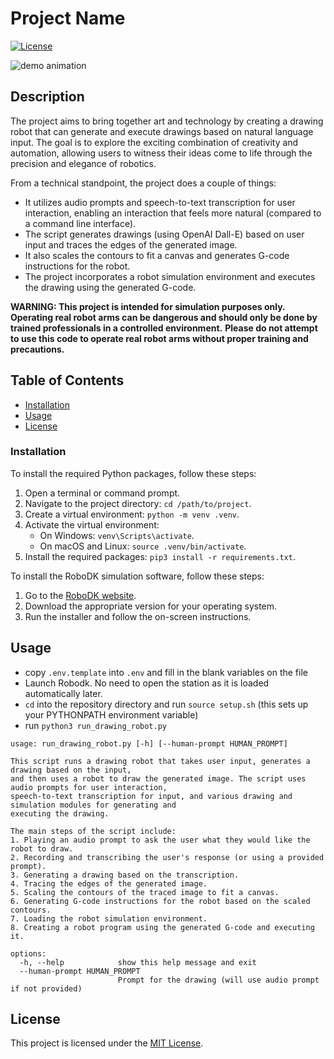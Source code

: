 # Project Name

[![License](https://img.shields.io/badge/license-MIT-blue.svg)](LICENSE)

![demo animation](demo.gif)

## Description

The project aims to bring together art and technology by creating a drawing robot that can generate and execute drawings based on natural language input. The goal is to explore the exciting combination of creativity and automation, allowing users to witness their ideas come to life through the precision and elegance of robotics.

From a technical standpoint, the project does a couple of things:
- It utilizes audio prompts and speech-to-text transcription for user interaction, enabling an interaction that feels more natural (compared to a command line interface). 
- The script generates drawings (using OpenAI Dall-E) based on user input and traces the edges of the generated image. 
- It also scales the contours to fit a canvas and generates G-code instructions for the robot. 
- The project incorporates a robot simulation environment and executes the drawing using the generated G-code.

**WARNING: This project is intended for simulation purposes only. Operating real robot arms can be dangerous and should only be done by trained professionals in a controlled environment.**
**Please do not attempt to use this code to operate real robot arms without proper training and precautions.**

## Table of Contents

- [Installation](#installation)
- [Usage](#usage)
- [License](#license)


### Installation

To install the required Python packages, follow these steps:

1. Open a terminal or command prompt.
2. Navigate to the project directory: `cd /path/to/project`.
3. Create a virtual environment: `python -m venv .venv`.
4. Activate the virtual environment:
    - On Windows: `venv\Scripts\activate`.
    - On macOS and Linux: `source .venv/bin/activate`.
5. Install the required packages: `pip3 install -r requirements.txt`.

To install the RoboDK simulation software, follow these steps:

1. Go to the [RoboDK website](https://robodk.com/).
2. Download the appropriate version for your operating system.
3. Run the installer and follow the on-screen instructions.

## Usage
- copy `.env.template` into `.env` and fill in the blank variables on the file
- Launch Robodk. No need to open the station as it is loaded automatically later.
- `cd` into the repository directory and run `source setup.sh` (this sets up your PYTHONPATH environment variable)
- run `python3 run_drawing_robot.py`

```
usage: run_drawing_robot.py [-h] [--human-prompt HUMAN_PROMPT]

This script runs a drawing robot that takes user input, generates a drawing based on the input,
and then uses a robot to draw the generated image. The script uses audio prompts for user interaction,
speech-to-text transcription for input, and various drawing and simulation modules for generating and
executing the drawing.

The main steps of the script include:
1. Playing an audio prompt to ask the user what they would like the robot to draw.
2. Recording and transcribing the user's response (or using a provided prompt).
3. Generating a drawing based on the transcription.
4. Tracing the edges of the generated image.
5. Scaling the contours of the traced image to fit a canvas.
6. Generating G-code instructions for the robot based on the scaled contours.
7. Loading the robot simulation environment.
8. Creating a robot program using the generated G-code and executing it.

options:
  -h, --help            show this help message and exit
  --human-prompt HUMAN_PROMPT
                        Prompt for the drawing (will use audio prompt if not provided)
```

## License

This project is licensed under the [MIT License](LICENSE.txt).


